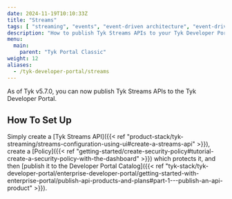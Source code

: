 ```yaml
---
date: 2024-11-19T10:10:33Z
title: "Streams"
tags: [ "streaming", "events", "event-driven architecture", "event-driven architectures", "kafka" ]
description: "How to publish Tyk Streams APIs to your Tyk Developer Portal"
menu:
  main:
    parent: "Tyk Portal Classic"
weight: 12
aliases:
  - /tyk-developer-portal/streams
---
```


As of Tyk v5.7.0, you can now publish Tyk Streams APIs to the Tyk Developer Portal.

## How To Set Up

Simply create a [Tyk Streams API]({{< ref "product-stack/tyk-streaming/streams-configuration-using-ui#create-a-streams-api" >}}), create a [Policy]({{< ref "getting-started/create-security-policy#tutorial-create-a-security-policy-with-the-dashboard" >}}) which protects it, and then [publish it to the Developer Portal Catalog]({{< ref "tyk-stack/tyk-developer-portal/enterprise-developer-portal/getting-started-with-enterprise-portal/publish-api-products-and-plans#part-1---publish-an-api-product" >}}).